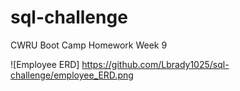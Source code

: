 # sql-challenge
CWRU Boot Camp Homework Week 9

![Employee ERD] https://github.com/Lbrady1025/sql-challenge/employee_ERD.png
